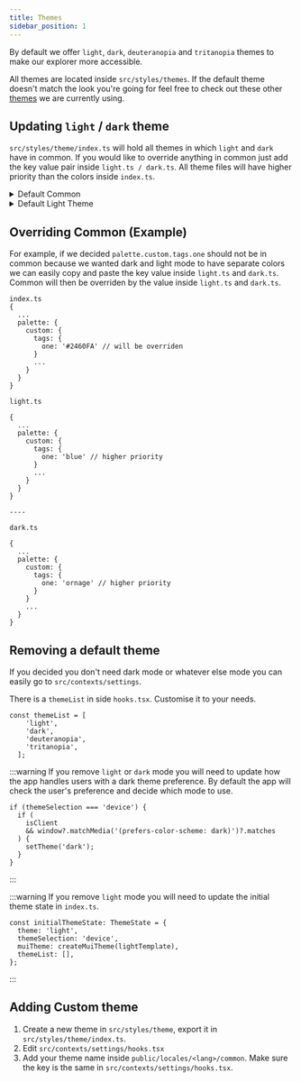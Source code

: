```yaml
---
title: Themes
sidebar_position: 1
---
```


By default we offer `light`, `dark`, `deuteranopia` and `tritanopia` themes to make our explorer more accessible.

All themes are located inside `src/styles/themes`. If the default theme doesn't match the look you're going for feel free to check out these other [themes](https://github.com/forbole/big-dipper-2.0-cosmos/tree/base/.misc/themes) we are currently using.

## Updating `light` / `dark` theme
`src/styles/theme/index.ts` will hold all themes in which `light` and `dark` have in common. If you would like to override anything in common just add the key value pair inside `light.ts / dark.ts`. All theme files will have higher priority than the colors inside `index.ts`.

<details>

<summary>Default Common</summary>

```
/** Common themes that don't change across light and dark theme */
export const common = {
  breakpoints: {
    keys: ['xs', 'sm', 'md', 'lg', 'xl'],
    values: {
      xs: 0,
      sm: 375,
      md: 768,
      lg: 1280,
      xl: 1920,
    },
  },
  mixins: {
    toolbar: {
      '@media (min-width: 1280px)': {
        height: '160px',
        overflow: 'hidden',
      },
    },
    layout: {
      padding: '16px',
      '@media (min-width: 1280px)': {
        padding: '16px 24px',
      },
    },
    tableCell: {
      height: '50px',
      padding: '16px',
      display: 'flex',
      alignItems: 'center',
      '& > *': {
        width: '100%',
      },
      '& .MuiTypography-body1': {
        whiteSpace: 'nowrap',
      },
    },
  },
  props: {
    MuiSvgIcon: {
      htmlColor: '#999999', // same as custom /general /icons
    },
    MuiButton: {
      disableElevation: true,
    },
  },
  typography: {
    fontFamily: '"Hind Madurai", sans-serif',
    h1: {
      fontSize: '2rem',
      letterSpacing: 0.25,
    },
    h2: {
      fontSize: '1.5rem',
      letterSpacing: 0,
    },
    h3: {
      fontSize: '1.25rem',
      letterSpacing: 0.15,
    },
    h4: {
      fontSize: '1rem',
      letterSpacing: 0.15,
    },
    h5: {
      fontSize: '0.875rem',
      letterSpacing: 0.1,
      fontWeight: 500,
    },
    h6: {
      fontSize: '0.75rem',
      letterSpacing: 0.1,
      fontWeight: 500,
    },
    body1: {
      fontSize: '1rem',
      whiteSpace: 'pre-wrap',
      letterSpacing: 0.5,
    },
    body2: {
      fontSize: '0.875rem',
      letterSpacing: 0.25,
    },
    caption: {
      fontSize: '0.75rem',
      letterSpacing: 0.4,
    },
    button: {
      fontSize: '0.875rem',
      letterSpacing: 1.25,
      textTransform: 'none',
    },
  },
  palette: {
    custom: {
      general: {
        icon: '#999999',
      },
      tags: {
        zero: '#E8E8E8',
        one: '#2460FA',
        two: '#2BA891',
        three: '#E79720',
        four: '#F17047',
        five: '#DA4B4B',
        six: '#9438DC',
        seven: '#1A869D',
        eight: '#2C9944',
        nine: '#B49F31',
        ten: '#E9A846',
        eleven: '#E94681',
        twelve: '#C15EC4',
        thirteen: '#C388D9',
        fourteen: '#46AEE9',
        fifteen: '#58BC91',
        sixteen: '#90BC58',
        seventeen: '#E99E8E',
        eighteen: '#F0A479',
        nineteen: '#D37763',
        twenty: '#D9C788',
      },
      fonts: {
        fontFive: '#FFFFFF',
        highlight: '#1D86FF', // links
        // highlight: '#56B4E9', // links
      },
      condition: {
        zero: '#E8E8E8',
        one: '#1EC490',
        two: '#FF961B',
        three: '#FC6A8A',
      },
      tokenomics: {
        one: '#1EC490',
        two: '#497BFF',
        three: '#9F46EC',
      },
      charts: {
        zero: '#E8E8E8',
        one: '#EB3AA4',
        two: '#497BFF',
        three: '#FF961B',
        four: '#1EC490',
        five: '#9F46EC',
      },
    },
  },
  overrides: {
    MuiTableHead: {
      root: {
        backgroundColor: 'initial',
      },
    },
    MuiTooltip: {
      tooltip: {
        backgroundColor: 'transparent',
      },
    },
    MuiTableCell: {
      root: {
        borderBottom: 'none',
        padding: '0 16px',
        height: '50px',
        fontSize: '1rem',
      },
    },
    MuiTabs: {
      root: {
        // '& .MuiTabs-fixed': {
        //   overflow: 'auto',
        // },
        '&.MuiTabs-root, & .MuiTab-root': {
          minHeight: '40px',
        },
        '& .MuiTab-textColorInherit': {
          opacity: 1,
          fontSize: '1rem',
        },
      },
    },
  },
};
```

</details>

<details>

<summary>Default Light Theme</summary>

```
const backgroundDefault = '#F8F8F8';
const surfaceOne = '#FFFFFF';
const surfaceTwo = '#F8F8F8';
const fontOne = '#000000';
const fontTwo = '#414141';
const fontThree = '#777777';

/** Custom theme overrides for light mode */
export const lightThemeOverride = {
  mixins: {
    tableCell: {
      background: surfaceOne, // surface one
      '&.odd': {
        background: surfaceTwo, // surface two
      },
    },
  },
  palette: {
    type: 'light',
    primary: {
      main: '#FD3B4C',
      contrastText: '#fff',
    },
    background: {
      default: backgroundDefault,
      paper: surfaceOne,
    },
    divider: '#E8E8E8',
    text: {
      primary: '#000000',
      secondary: '#414141',
    },
    custom: {
      general: {
        background: backgroundDefault, // same as background default
        surfaceOne, // same as background paper
        surfaceTwo, // striped tables
      },
      fonts: {
        fontOne,
        fontTwo,
        fontThree,
        fontFour: '#999999',
      },
      primaryData: {
        one: '#FA3A39',
        two: '#FD5E1F',
        three: '#FD5D4E',
        four: '#FD9526',
      },
      results: {
        pass: '#1EC490',
        fail: '#FD3B4C',
      },
    },
  },
  overrides: {
    MuiTableBody: {
      root: {
        '& .MuiTableRow-root': {
          '&:nth-child(odd)': {
            backgroundColor: surfaceTwo, // surface two
          },
        },
        '& .MuiTableCell-root': {
          color: fontTwo, // font two
        },
      },
    },
    MuiTabs: {
      root: {
        '& .MuiTab-textColorInherit': {
          color: fontThree, // font three
        },
        '& .MuiTab-textColorInherit.Mui-selected': {
          color: fontOne, // font one
        },
        '& .MuiTabs-indicator': {
          backgroundColor: fontOne, // font one
        },
      },
    },
  },
};
```

</details>

## Overriding Common (Example)
For example, if we decided `palette.custom.tags.one` should not be in common because we wanted dark and light mode to have separate colors we can easily copy and paste the key value inside `light.ts` and `dark.ts`. Common will then be overriden by the value inside `light.ts` and `dark.ts`.

```
index.ts
{
  ...
  palette: {
    custom: {
      tags: {
        one: '#2460FA' // will be overriden
      }
      ...
    }
  }
}

light.ts

{
  ...
  palette: {
    custom: {
      tags: {
        one: 'blue' // higher priority
      }
      ...
    }
  }
}

----

dark.ts

{
  ...
  palette: {
    custom: {
      tags: {
        one: 'ornage' // higher priority
      }
    }
    ...
  }
}
```

## Removing a default theme
If you decided you don't need dark mode or whatever else mode you can easily go to `src/contexts/settings`.

There is a `themeList` in side `hooks.tsx`. Customise it to your needs.

```
const themeList = [
    'light',
    'dark',
    'deuteranopia',
    'tritanopia',
  ];
```

:::warning
If you remove `light` or `dark` mode you will need to update how the app handles users with a dark theme preference. By default the app will check the user's preference and decide which mode to use.

```
if (themeSelection === 'device') {
  if (
    isClient
    && window?.matchMedia('(prefers-color-scheme: dark)')?.matches
  ) {
    setTheme('dark');
  }
}
```
:::

:::warning
If you remove `light` mode you will need to update the initial theme state in `index.ts`.

```
const initialThemeState: ThemeState = {
  theme: 'light',
  themeSelection: 'device',
  muiTheme: createMuiTheme(lightTemplate),
  themeList: [],
};
```
:::

## Adding Custom theme
1. Create a new theme in `src/styles/theme`, export it in `src/styles/theme/index.ts`.
2. Edit `src/contexts/settings/hooks.tsx`
3. Add your theme name inside `public/locales/<lang>/common`. Make sure the key is the same in `src/contexts/settings/hooks.tsx`.
